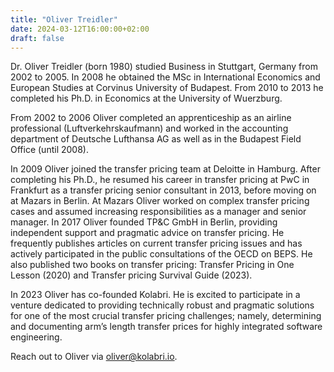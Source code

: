 ```yaml
---
title: "Oliver Treidler"
date: 2024-03-12T16:00:00+02:00
draft: false
---
```


Dr. Oliver Treidler (born 1980) studied Business in Stuttgart, Germany from 2002 to 2005. In 2008 he obtained the MSc in International Economics and European Studies at Corvinus University of Budapest. From 2010 to 2013 he completed his Ph.D. in Economics at the University of Wuerzburg.
 
From 2002 to 2006 Oliver completed an apprenticeship as an airline professional (Luftverkehrskaufmann) and worked in the accounting department of Deutsche Lufthansa AG as well as in the Budapest Field Office (until 2008).
 
In 2009 Oliver joined the transfer pricing team at Deloitte in Hamburg. After completing his Ph.D., he resumed his career in transfer pricing at PwC in Frankfurt as a transfer pricing senior consultant in 2013, before moving on at Mazars in Berlin. At Mazars Oliver worked on complex transfer pricing cases and assumed increasing responsibilities as a manager and senior manager. In 2017 Oliver founded TP&C GmbH in Berlin, providing independent support and pragmatic advice on transfer pricing. He frequently publishes articles on current transfer pricing issues and has actively participated in the public consultations of the OECD on BEPS. He also published two books on transfer pricing: Transfer Pricing in One Lesson (2020) and Transfer pricing Survival Guide (2023).
 
In 2023 Oliver has co-founded Kolabri. He is excited to participate in a venture dedicated to providing technically robust and pragmatic solutions for one of the most crucial transfer pricing challenges; namely, determining and documenting arm’s length transfer prices for highly integrated software engineering.   

Reach out to Oliver via <a href="mailto:oliver@kolabri.io">oliver@kolabri.io</a>.